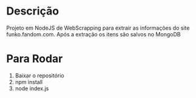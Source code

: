 
# Descrição
Projeto em NodeJS de WebScrapping para extrair as informações do site funko.fandom.com. Após a extração os itens são salvos no MongoDB

# Para Rodar
1) Baixar o repositório
2) npm install
3) node index.js